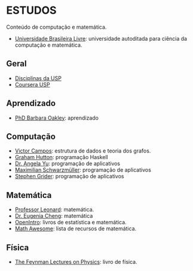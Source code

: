 # ESTUDOS

Conteúdo de computação e matemática.

- [Universidade Brasileira Livre](https://ulivre.dev/ 'Universidade Brasileira Livre'): universidade autoditada para ciência da computação e matemática.

## Geral

- [Disciplinas da USP](https://edisciplinas.usp.br/ 'Disciplinas da USP')
- [Coursera USP](https://www.coursera.org/usp/ 'Coursera USP')

## Aprendizado

- [PhD Barbara Oakley](https://barbaraoakley.com/ 'PhD Barbara Oakley'): aprendizado

## Computação

- [Victor Campos](https://www.youtube.com/@victoitor 'Victor Campos'): estrutura de dados e teoria dos grafos.
- [Graham Hutton](https://www.cs.nott.ac.uk/~pszgmh/ 'Graham Hutton'): programação Haskell
- [Dr. Angela Yu](https://www.appbrewery.com/ 'Dr. Angela Yu'): programação de aplicativos
- [Maximilian Schwarzmüller](https://academind.com/ 'Maximilian Schwarzmüller'): programação de aplicativos
- [Stephen Grider](https://rallycoding.com/ 'Stephen Grider'): programação de aplicativos

## Matemática

- [Professor Leonard](https://www.youtube.com/@ProfessorLeonard 'Professor Leonard'): matemática.
- [Dr. Eugenia Cheng](https://eugeniacheng.com/ 'Dr. Eugenia Cheng'): matemática
- [OpenIntro](https://www.openintro.org/ 'OpenIntro'): livros de estatística e matemática.
- [Math Awesome](https://github.com/rossant/awesome-math 'Math Awesome'): lista de recursos de matemática.

## Física

- [The Feynman Lectures on Physics](https://www.feynmanlectures.caltech.edu/ 'The Feynman Lectures on Physics'): livro de física.
